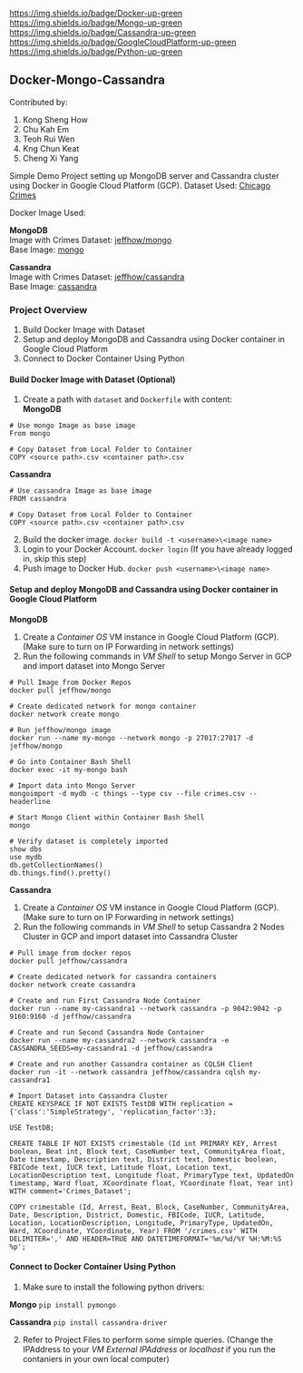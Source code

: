 https://img.shields.io/badge/Docker-up-green
https://img.shields.io/badge/Mongo-up-green
https://img.shields.io/badge/Cassandra-up-green
https://img.shields.io/badge/GoogleCloudPlatform-up-green
https://img.shields.io/badge/Python-up-green

## Docker-Mongo-Cassandra

Contributed by:
1. Kong Sheng How
2. Chu Kah Em
3. Teoh Rui Wen
4. Kng Chun Keat
5. Cheng Xi Yang

Simple Demo Project setting up MongoDB server and Cassandra cluster using Docker in Google Cloud Platform (GCP). 
Dataset Used: [Chicago Crimes](https://www.kaggle.com/currie32/crimes-in-chicago#Chicago_Crimes_2008_to_2011.csv)

Docker Image Used:  

**MongoDB**  
Image with Crimes Dataset: [jeffhow/mongo](https://hub.docker.com/r/jeffhow/mongo)  
Base Image: [mongo](https://hub.docker.com/_/mongo)  

**Cassandra**  
Image with Crimes Dataset: [jeffhow/cassandra](https://hub.docker.com/r/jeffhow/cassandra)  
Base Image: [cassandra](https://hub.docker.com/_/cassandra)  

### Project Overview
1. Build Docker Image with Dataset
2. Setup and deploy MongoDB and Cassandra using Docker container in Google Cloud Platform
3. Connect to Docker Container Using Python

#### Build Docker Image with Dataset (Optional)
1. Create a path with `dataset` and `Dockerfile` with content:  
**MongoDB**
```
# Use mongo Image as base image
From mongo

# Copy Dataset from Local Folder to Container
COPY <source path>.csv <container path>.csv
```

**Cassandra**
```
# Use cassandra Image as base image
FROM cassandra

# Copy Dataset from Local Folder to Container
COPY <source path>.csv <container path>.csv
```

2. Build the docker image. `docker build -t <username>\<image name>`
3. Login to your Docker Account. `docker login` (If you have already logged in, skip this step)
4. Push image to Docker Hub. `docker push <username>\<image name>`

#### Setup and deploy MongoDB and Cassandra using Docker container in Google Cloud Platform
**MongoDB**
1. Create a *Container OS* VM instance in Google Cloud Platform (GCP). (Make sure to turn on IP Forwarding in network settings)
2. Run the following commands in *VM Shell* to setup Mongo Server in GCP and import dataset into Mongo Server
```
# Pull Image from Docker Repos
docker pull jeffhow/mongo

# Create dedicated network for mongo container
docker network create mongo

# Run jeffhow/mongo image
docker run --name my-mongo --network mongo -p 27017:27017 -d jeffhow/mongo

# Go into Container Bash Shell
docker exec -it my-mongo bash

# Import data into Mongo Server
mongoimport -d mydb -c things --type csv --file crimes.csv --headerline

# Start Mongo Client within Container Bash Shell
mongo

# Verify dataset is completely imported
show dbs
use mydb
db.getCollectionNames()
db.things.find().pretty()
```

**Cassandra**
1. Create a *Container OS* VM instance in Google Cloud Platform (GCP). (Make sure to turn on IP Forwarding in network settings)
2. Run the following commands in *VM Shell* to setup Cassandra 2 Nodes Cluster in GCP and import dataset into Cassandra Cluster
```
# Pull image from docker repos
docker pull jeffhow/cassandra

# Create dedicated network for cassandra containers
docker network create cassandra

# Create and run First Cassandra Node Container 
docker run --name my-cassandra1 --network cassandra -p 9042:9042 -p 9160:9160 -d jeffhow/cassandra

# Create and run Second Cassandra Node Container 
docker run --name my-cassandra2 --network cassandra -e CASSANDRA_SEEDS=my-cassandra1 -d jeffhow/cassandra

# Create and run another Cassandra container as CQLSH Client 
docker run -it --network cassandra jeffhow/cassandra cqlsh my-cassandra1

# Import Dataset into Cassandra Cluster
CREATE KEYSPACE IF NOT EXISTS TestDB WITH replication = {'class':'SimpleStrategy', 'replication_factor':3};

USE TestDB;

CREATE TABLE IF NOT EXISTS crimestable (Id int PRIMARY KEY, Arrest boolean, Beat int, Block text, CaseNumber text, CommunityArea float, Date timestamp, Description text, District text, Domestic boolean, FBICode text, IUCR text, Latitude float, Location text, LocationDescription text, Longitude float, PrimaryType text, UpdatedOn timestamp, Ward float, XCoordinate float, YCoordinate float, Year int) WITH comment='Crimes_Dataset';

COPY crimestable (Id, Arrest, Beat, Block, CaseNumber, CommunityArea, Date, Description, District, Domestic, FBICode, IUCR, Latitude, Location, LocationDescription, Longitude, PrimaryType, UpdatedOn, Ward, XCoordinate, YCoordinate, Year) FROM '/crimes.csv' WITH DELIMITER=',' AND HEADER=TRUE AND DATETIMEFORMAT='%m/%d/%Y %H:%M:%S %p';
```

#### Connect to Docker Container Using Python
1. Make sure to install the following python drivers:  

**Mongo**
```pip install pymongo```

**Cassandra**
```pip install cassandra-driver```

2. Refer to Project Files to perform some simple queries. (Change the IPAddress to your *VM External IPAddress* or *localhost* if you run the contaniers in your own local computer)
